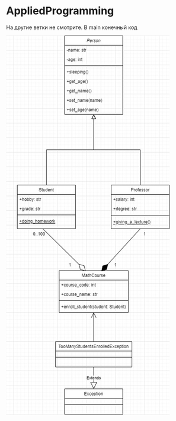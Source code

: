 # AppliedProgramming

На другие ветки не смотрите. В main конечный код

![UML-diagram-fixed](https://github.com/Afanas2707/AppliedProgramming/blob/main/Homework/UML-diagram-hotfix.jpg)
